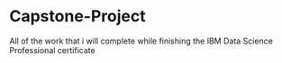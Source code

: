 # Capstone-Project
All of the work that i will complete while finishing the IBM Data Science Professional certificate
